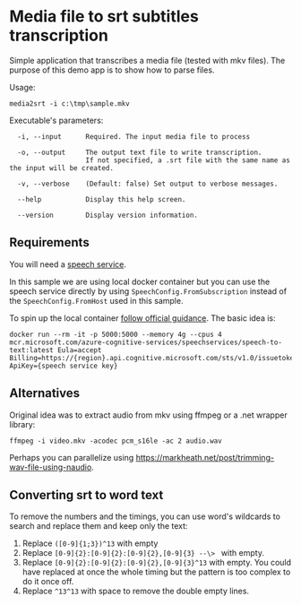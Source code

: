 ﻿# Media file to srt subtitles transcription

Simple application that transcribes a media file (tested with mkv files). The purpose of this demo app is to show how to parse files.

Usage:

```
media2srt -i c:\tmp\sample.mkv
```

Executable's parameters:
```
  -i, --input      Required. The input media file to process

  -o, --output     The output text file to write transcription.
                   If not specified, a .srt file with the same name as the input will be created.

  -v, --verbose    (Default: false) Set output to verbose messages.

  --help           Display this help screen.

  --version        Display version information.
```

## Requirements

You will need a [speech service](https://docs.microsoft.com/en-us/azure/cognitive-services/speech-service/overview). 

In this sample we are using local docker container but you can use the speech service directly by using `SpeechConfig.FromSubscription` instead of the `SpeechConfig.FromHost` used in this sample.

To spin up the local container [follow official guidance](https://docs.microsoft.com/en-us/azure/cognitive-services/speech-service/speech-container-howto). The basic idea is:

```
docker run --rm -it -p 5000:5000 --memory 4g --cpus 4 mcr.microsoft.com/azure-cognitive-services/speechservices/speech-to-text:latest Eula=accept Billing=https://{region}.api.cognitive.microsoft.com/sts/v1.0/issuetoken ApiKey={speech service key}
```

## Alternatives

Original idea was to extract audio from mkv using ffmpeg or a .net wrapper library:
```
ffmpeg -i video.mkv -acodec pcm_s16le -ac 2 audio.wav
```

Perhaps you can parallelize using https://markheath.net/post/trimming-wav-file-using-naudio.

## Converting srt to word text

To remove the numbers and the timings, you can use word's wildcards to search and replace them and keep only the text:

1. Replace `([0-9]{1;3})^13` with empty
1. Replace `[0-9]{2}:[0-9]{2}:[0-9]{2},[0-9]{3} --\> ` with empty.
1. Replace `[0-9]{2}:[0-9]{2}:[0-9]{2},[0-9]{3}^13` with empty. You could have replaced at once the whole timing but the pattern is too complex to do it once off.
1. Replace `^13^13` with space to remove the double empty lines.
